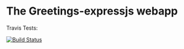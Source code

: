 # The Greetings-expressjs webapp

Travis Tests:

[![Build Status](https://travis-ci.org/Plenis/greetings-expressjs.svg?branch=master)](https://travis-ci.org/Plenis/greetings-expressjs)



